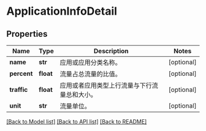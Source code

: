 # ApplicationInfoDetail

## Properties
Name | Type | Description | Notes
------------ | ------------- | ------------- | -------------
**name** | **str** | 应用或应用分类名称。 | [optional] 
**percent** | **float** | 流量占总流量的比值。 | [optional] 
**traffic** | **float** | 应用或者应用类型上行流量与下行流量总和大小。 | [optional] 
**unit** | **str** | 流量单位。 | [optional] 

[[Back to Model list]](../README.md#documentation-for-models) [[Back to API list]](../README.md#documentation-for-api-endpoints) [[Back to README]](../README.md)


